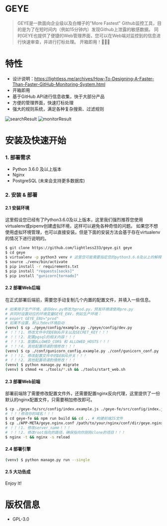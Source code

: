 # GEYE

> GEYE是一款面向企业级以及白帽子的"More Fastest" Github监控工具，目的是为了在短时间内（例如15分钟内）发现Github上泄露的敏感数据。
> 同时GEYE也提供了便捷的Web管理界面，您可以在Web端对监控到的信息进行快速审查，并进行打标处理。
> 开箱即用！🚀🚀🚀

# 特性
- 设计说明：https://lightless.me/archives/How-To-Designing-A-Faster-Than-Faster-GitHub-Monitoring-System.html
- 开箱即用
- 基于GitHub API进行信息收集，快于大部分产品
- 方便的管理界面，快速打标处理
- 强大的规则系统，满足各种复杂搜索、过滤规则

![searchResult](https://raw.githubusercontent.com/redstone-project/geye/develop/docs/img/geye.png)
![monitorResult](https://raw.githubusercontent.com/redstone-project/geye/develop/docs/img/geye-monitor-results.png)

# 安装及快速开始
### 1. 部署需求
- Python 3.6.0 及以上版本
- Nginx
- PostgreSQL (未来会支持更多数据库)

### 2. 安装 & 部署

#### 2.1 安装环境
这里假设您已经有了Python3.6.0及以上版本，这里我们强烈推荐您使用virtualenv或pipenv创建虚拟环境，这样可以避免各种奇怪的问题。
如果您不想使用虚拟环境管理，也可以直接安装。但是下面的安装方法会基于存在virtualenv的情况下进行说明的。

```bash
$ git clone https://github.com/lightless233/geye.git geye
$ cd geye
$ virtualenv -p python3 venv # 这里您可能需要指定您的python3.6.0及以上的解释器
$ source ./venv/bin/activate
$ pip install -r requirements.txt
$ pip install "requests[socks]"
$ pip install "gunicorn[tornado]"
```

#### 2.2 部署Web后端
在正式部署后端前，需要您手动复制几个内置的配置文件，并填入一些信息。

```bash
# 如果用于生产环境，请将dev.py修改为prod.py，预发环境请使用pre.py
# 并同时设置对应的环境变量GEYE_ENV，例如生产环境：
# export GEYE_ENV="prod"
# 如果不设置，默认为dev环境启动
(venv) $ cp ./geye/config/example.py ./geye/config/dev.py 
# ！！！1. 修改文件中的DEBUG开关以及SECRET_KEY！！！
# ！！！2. 配置pgsql的相关内容！！！
# ！！！3. 配置ALLOWED_CORS 和 ALLOWED_HOSTS！！！
# ！！！4. 其他配置项请酌情修改！！！
(venv) $ cp ./conf/gunicorn_config.example.py ./conf/gunicorn_conf.py
# ！！！1. 修改配置文件中的DEBUG开关！！！
# ！！！2. 其他配置项请酌情修改！！！
(venv) $ python manage.py migrate
(venv) $ chmod +x ./tools/*.sh && ./tools/start_web.sh

```

#### 2.3 部署Web前端
部署前端除了需要修改配置文件外，还需要配置nginx反向代理，这里提供了一份默认的nginx配置文件，只需要稍加修改即可。

```bash
$ cp ./geye-fe/src/config/index.example.js ./geye-fe/src/config/index.js
# ！！！修改你的域名！！！
$ cd geye-fe && npm run build && cd .. # 构建前端JS文件
$ cp ./APP-META/geye.nginx.conf /path/to/your/nginx/conf/dir/geye.nginx.conf
# ！！！1. 修改server_name！！！
# ！！！2. 修改root指向的路径，确保指向你刚刚clone的项目！！！
$ nginx -t && nginx -s reload
```

#### 2.4 部署引擎
```bash
(venv) $ python manage.py run --single 
```
#### 2.5 大功告成
Enjoy It!

# 版权信息
- GPL-3.0
